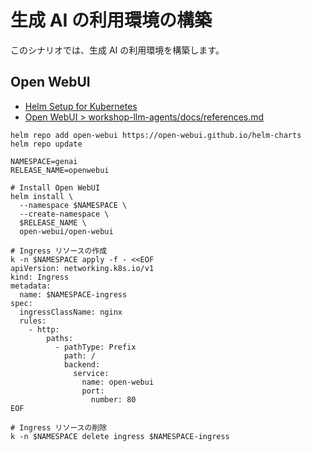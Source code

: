 # 生成 AI の利用環境の構築

このシナリオでは、生成 AI の利用環境を構築します。

## Open WebUI

- [Helm Setup for Kubernetes](https://docs.openwebui.com/getting-started/quick-start/)
- [Open WebUI > workshop-llm-agents/docs/references.md](https://github.com/ks6088ts-labs/workshop-llm-agents/blob/main/docs/references.md#open-webui)

```shell
helm repo add open-webui https://open-webui.github.io/helm-charts
helm repo update

NAMESPACE=genai
RELEASE_NAME=openwebui

# Install Open WebUI
helm install \
  --namespace $NAMESPACE \
  --create-namespace \
  $RELEASE_NAME \
  open-webui/open-webui

# Ingress リソースの作成
k -n $NAMESPACE apply -f - <<EOF
apiVersion: networking.k8s.io/v1
kind: Ingress
metadata:
  name: $NAMESPACE-ingress
spec:
  ingressClassName: nginx
  rules:
    - http:
        paths:
          - pathType: Prefix
            path: /
            backend:
              service:
                name: open-webui
                port:
                  number: 80
EOF

# Ingress リソースの削除
k -n $NAMESPACE delete ingress $NAMESPACE-ingress
```
